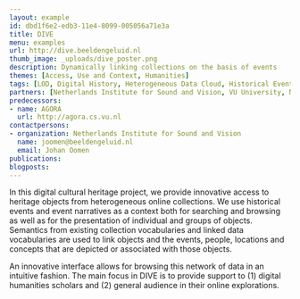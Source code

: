 ```yaml
---
layout: example
id: dbd1f6e2-edb3-11e4-8099-005056a71e3a
title: DIVE
menu: examples
url: http://dive.beeldengeluid.nl
thumb_image: _uploads/dive_poster.png
description: Dynamically linking collections on the basis of events
themes: [Access, Use and Context, Humanities]
tags: [LOD, Digital History, Heterogeneous Data Cloud, Historical Events]
partners: [Netherlands Institute for Sound and Vision, VU University, National Library of the Netherlands, Frontwise]
predecessors: 
- name: AGORA
  url: http://agora.cs.vu.nl
contactpersons: 
- organization: Netherlands Institute for Sound and Vision
  name: joomen@beeldengeluid.nl
  email: Johan Oomen
publications: 
blogposts: 
---
```

<p>In this digital cultural heritage project, we provide innovative access to heritage objects from heterogeneous online collections. We use historical events and event narratives as a context both for searching and browsing as well as for the presentation of individual and groups of objects. Semantics from existing collection vocabularies and linked data vocabularies are used to link objects and the events, people, locations and concepts that are depicted or associated with those objects.</p>
<p>An innovative interface allows for browsing this network of data in an intuitive fashion. The main focus in DIVE is to provide support to (1) digital humanities scholars and (2) general audience in their online explorations.</p>
